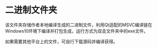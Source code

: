# 二进制文件夹

该文件夹存储作者本地编译生成的二进制文件，利用Qt适配的MSVC编译链在Windows10环境下编译并打包生成，运行方式为双击文件夹中的exe文件。

如果需要其他平台上的文件，可自行下载源码并编译获得。